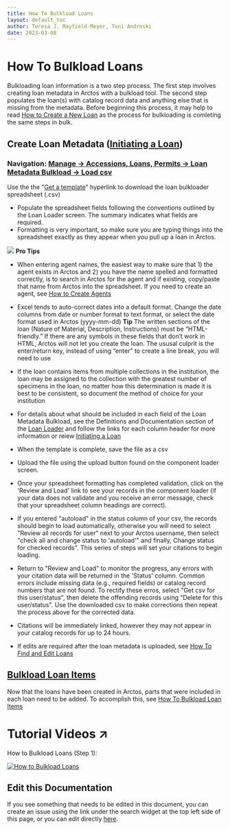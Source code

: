 ```yaml
---
title: How To Bulkload Loans
layout: default_toc
author: Teresa J. Mayfield-Meyer, Toni Androski
date: 2023-03-08
---
```


# How To Bulkload Loans

Bulkloading loan information is a two step process. The first step involves creating loan metadata in Arctos with a bulkload tool.  The second step populates the loan(s) with catalog record data and anything else that is missing from the metadata. Before beginning this process, it may help to read [How to Create a New Loan](http://handbook.arctosdb.org/how_to/How-to-Create-a-New-Loan.html) as the process for bulkloading is comleting the same steps in bulk.

## Create Loan Metadata ([Initiating a Loan](http://handbook.arctosdb.org/how_to/How-to-Create-a-New-Loan.html#initiating-a-loan))

### Navigation: [Manage -> Accessions, Loans, Permits -> Loan Metadata Bulkload -> Load csv](https://arctos.database.museum/loaders/BulkloadLoan.cfm?action=ld)  

 Use the the "[Get a template](https://arctos.database.museum/loaders/BulkloadLoan.cfm?action=makeTemplate)" hyperlink to download the loan bulkloader spreadsheet (.csv)
* Populate the spreadsheet fields following the conventions outlined by the Loan Loader screen. The summary indicates what fields are required. 
* Formatting is very important, so make sure you are typing things into the spreadsheet exactly as they appear when you pull up a loan in Arctos. 

![](https://raw.githubusercontent.com/ArctosDB/documentation-wiki/gh-pages/tutorial_images/Bear%20Pro.jpg) **Pro Tips**

* When entering agent names, the easiest way to make sure that 1) the agent exists in Arctos and 2) you have the name spelled and formatted correctly, is to search in Arctos for the agent and if existing, copy/paste that name from Arctos into the spreadsheet. If you need to create an agent, see [How to Create Agents](http://handbook.arctosdb.org/how_to/How-to-Create-Agents.html)

* Excel tends to auto-correct dates into a default format.  Change the date columns from date or number format to text format, or select the date format used in Arctos (yyyy-mm-dd) **Tip** The written sections of the loan (Nature of Material, Description, Instructions) must be “HTML-friendly.” If there are any symbols in these fields that don’t work in HTML, Arctos will not let you create the loan. The ususal culprit is the enter/return key, instead of using “enter” to create a line break, you will need to use <br>

 * If the loan contains items from multiple collections in the institution, the loan may be assigned to the collection with the greatest number of specimens in the loan, no matter how this determination is made it is best to be consistent, so document the method of choice for your institution
 
 * For details about what should be included in each field of the Loan Metadata Bulkload, see the Definitions and Documentation section of the [Loan Loader](https://arctos.database.museum/loaders/BulkloadLoan.cfm?action=ld) and follow the links for each column header for more information or reiew [Initiating a Loan](http://handbook.arctosdb.org/how_to/How-to-Create-a-New-Loan.html#initiating-a-loan)  
 
 * When the template is complete, save the file as a csv
 
* Upload the file using the upload button found on the component loader screen.

* Once your spreadsheet formatting has completed validation, click on the 'Review and Load' link to see your records in the component loader (if your data does not validate and you receive an error message, check that your spreadsheet column headings are correct).

* If you entered "autoload" in the status column of your csv, the records should begin to load automatically, otherwise you will need to select "Review all records for user" next to your Arctos username, then select "check all and change status to 'autoload'" and finally, Change status for checked records". This series of steps will set your citations to begin loading.

* Return to "Review and Load" to monitor the progress, any errors with your citation data will be returned in the 'Status' column. Common errors include missing data (e.g., required fields) or catalog record numbers that are not found. To rectify these erros, select "Get csv for this user/status", then delete the offending records using "Delete for this user/status". Use the downloaded csv to make corrections then repeat the process above for the corrected data.

* Citations will be immediately linked, however they may not appear in your catalog records for up to 24 hours.

 * If edits are required after the loan metadata is uploaded, see [How To Find and Edit Loans](https://handbook.arctosdb.org/how_to/How-to-Find-and-Edit-Loans.html)
 
## [Bulkload Loan Items](https://handbook.arctosdb.org/how_to/How_To_Bulkload_Loan_Parts.html)

Now that the loans have been created in Arctos, parts that were included in each loan need to be added. To accomplish this, see [How To Bulkload Loan Items](https://handbook.arctosdb.org/how_to/How_To_Bulkload_Loan_Parts.html)

# Tutorial Videos ↗️

How to Bulkload Loans (Step 1):

[![How to Bulkload Loans](https://i9.ytimg.com/vi/pN40CkKAbgw/mq2.jpg?sqp=CJCU8I8G&rs=AOn4CLCgvG7IypQyOLtWLJ3jqMzZHZ6e7A)](https://youtu.be/pN40CkKAbgw)

## Edit this Documentation

If you see something that needs to be edited in this document, you can create an issue using the link under the search widget at the top left side of this page, or you can edit directly <a href="https://github.com/ArctosDB/documentation-wiki/edit/gh-pages/_how_to/How_To_Bulkload_Legacy_Loans.markdown" target="_blank">here</a>.
